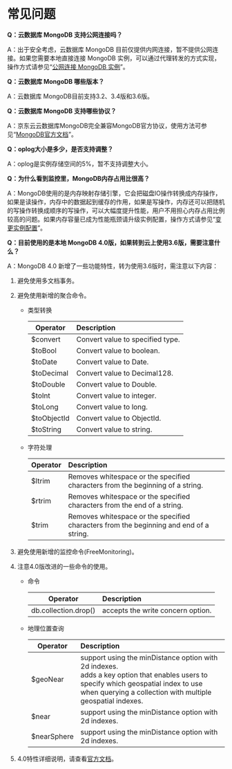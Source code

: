 # 常见问题

**Q：云数据库 MongoDB 支持公网连接吗？**

A：出于安全考虑，云数据库 MongoDB 目前仅提供内网连接，暂不提供公网连接。如果您需要本地直接连接 MongoDB 实例，可以通过代理转发的方式实现，操作方式请参见“[公网连接 MongoDB 实例](../Best-Practices/Public-Network-Connect-to-MongoDB-Instance.md)”。


**Q：云数据库 MongoDB 哪些版本？**

A：云数据库 MongoDB目前支持3.2、3.4版和3.6版。


**Q：云数据库 MongoDB 支持哪些协议？**

A：京东云云数据库MongoDB完全兼容MongoDB官方协议，使用方法可参见“[MongoDB官方文档](https://docs.mongodb.com/v3.2/introduction/)”。

**Q：oplog大小是多少，是否支持调整？**

A：oplog是实例存储空间的5%，暂不支持调整大小。

   
**Q：为什么看到监控里，MongoDB内存占用比很高？**

A：MongoDB使用的是内存映射存储引擎，它会把磁盘IO操作转换成内存操作，如果是读操作，内存中的数据起到缓存的作用，如果是写操作，内存还可以把随机的写操作转换成顺序的写操作，可以大幅度提升性能，用户不用担心内存占用比例较高的问题。如果内存容量已成为性能瓶颈请升级实例配置，操作方式请参见“[变更实例配置](../Operation-Guide/Instance-Management/Modify-Instance-Spec.md)”。

**Q：目前使用的是本地 MongoDB 4.0版，如果转到云上使用3.6版，需要注意什么？**

A：MongoDB 4.0 新增了一些功能特性，转为使用3.6版时，需注意以下内容：

1. 避免使用多文档事务。
2. 避免使用新增的聚合命令。

	- 类型转换

		| Operator | Description |
		|---|:---|
		|$convert | Convert value to specified type.|
		|$toBool | Convert value to boolean.|
		|$toDate |Convert value to Date. |
		|$toDecimal|Convert value to Decimal128.|
		|$toDouble|Convert value to Double.|
		|$toInt|Convert value to integer.|
		|$toLong|Convert value to long.|
		|$toObjectId|Convert value to ObjectId.|
		|$toString|Convert value to string.|

	- 字符处理

		| Operator | Description |
		|---|:---|
		|$ltrim|Removes whitespace or the specified characters from the beginning of a string.|
		|$rtrim|Removes whitespace or the specified characters from the end of a string.|
		|$trim|Removes whitespace or the specified characters from the beginning and end of a string.|

3. 避免使用新增的监控命令(FreeMonitoring)。
4. 注意4.0版改进的一些命令的使用。

	- 命令
	
		| Operator | Description |
		|---|:---|
		|db.collection.drop() |accepts the write concern option.|

	- 地理位置查询

		| Operator | Description |
		|---|:---|
		|$geoNear|support using the minDistance option with 2d indexes.<br /> adds a key option that enables users to specify which geospatial index to use when querying a collection with multiple geospatial indexes. |
		|$near|support using the minDistance option with 2d indexes.|
		|$nearSphere|support using the minDistance option with 2d indexes.|

5. 4.0特性详细说明，请查看[官方文档](https://docs.mongodb.com/manual/release-notes/4.0/)。
